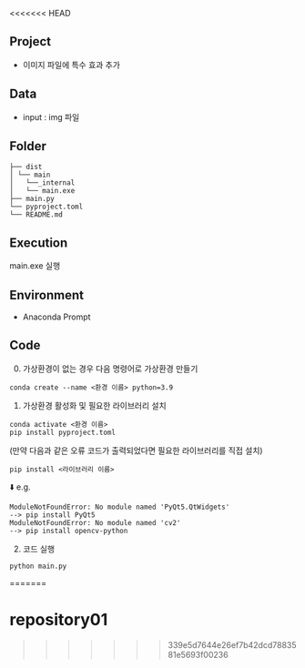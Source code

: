 <<<<<<< HEAD
## Project
- 이미지 파일에 특수 효과 추가


## Data 
- input : img 파일

## Folder  
```
├── dist
│ └── main
│   └──_internal
│   └── main.exe
├── main.py
└── pyproject.toml
└── README.md
```

## Execution
main.exe 실행

## Environment
- Anaconda Prompt

## Code
0. 가상환경이 없는 경우 다음 명령어로 가상환경 만들기

```
conda create --name <환경 이름> python=3.9
```

1. 가상환경 활성화 및 필요한 라이브러리 설치
```
conda activate <환경 이름>
pip install pyproject.toml
```
(만약 다음과 같은 오류 코드가 출력되었다면 필요한 라이브러리를 직접 설치)
```
pip install <라이브러리 이름>
```
⬇️ e.g.
```
ModuleNotFoundError: No module named 'PyQt5.QtWidgets'
--> pip install PyQt5
ModuleNotFoundError: No module named 'cv2'
--> pip install opencv-python
```


2. 코드 실행
```
python main.py
```
=======
# repository01
>>>>>>> 339e5d7644e26ef7b42dcd7883581e5693f00236
